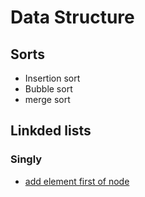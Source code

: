 # Data Structure
## Sorts
- Insertion sort
- Bubble sort
- merge sort

## Linkded lists
### Singly
- [add element first of node](./addFirst.cpp)

